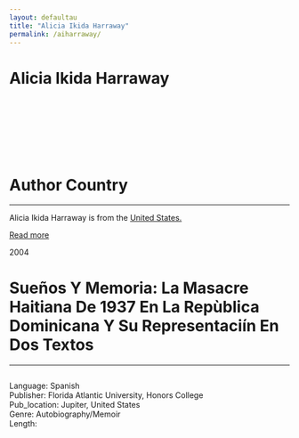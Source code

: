```yaml
---
layout: defaultau
title: "Alicia Ikida Harraway"
permalink: /aiharraway/
---
```

<!-- partial:index.partial.html -->
<div class="content">
    <h1>Alicia Ikida Harraway</h1>
    <div class="quote">
        <div><img src="" class="logo"></div>
    </div>
    <div class="timeline">
        <div style="padding-bottom:100px;"></div>
        <div class="block">
            <div class="date right"><p class="right">  </p></div>
            <div class="dot"></div>
            <div class="left first">
            <div class="author_country">
                <h1>Author Country</h1><hr>
          <div class="aclocation">  <p>Alicia Ikida Harraway is from the <a href="{{ site.baseurl }}/1">United States.</a></p></div>
              <div class="acreadmore">  <a href="" target="_blank">Read more</a></div>
            </div>
            </div>
        </div>
        <div class="block">
            <div class="date left"><p class="left">2004</p></div>
            <div class="dot"></div>
            <div class="right hide">
                <h1>Sueños Y Memoria: La Masacre Haitiana De 1937 En La Repùblica Dominicana Y Su Representaciín En Dos Textos</h1><hr>
                <p><img src=""></p>
                <p>
                Language: Spanish<br/>
                Publisher: Florida Atlantic University, Honors College<br/>
                Pub_location: Jupiter, United States<br/>
                Genre: Autobiography/Memoir<br/>
                Length: <br/>                   </p>
           </div>
        </div>
  <!-- partial -->
<script src='https://cdnjs.cloudflare.com/ajax/libs/jquery/3.1.1/jquery.min.js'></script><script  src="{{ site.baseurl }}/assets/js/authorscript.js"></script>